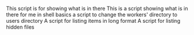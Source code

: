 This script is for showing what is in there
This is a script showing what is in there for me in shell basics
a script to change the workers' directory to users directory
A script for listing items in long format
A script for listing hidden files
